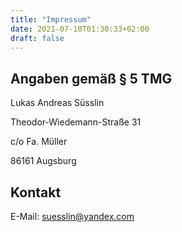 ```yaml
---
title: "Impressum"
date: 2021-07-10T01:30:33+02:00
draft: false
---
```


## Angaben gemäß § 5 TMG
Lukas Andreas Süsslin

Theodor-Wiedemann-Straße 31

c/o Fa. Müller

86161 Augsburg

## Kontakt
E-Mail: suesslin@yandex.com
